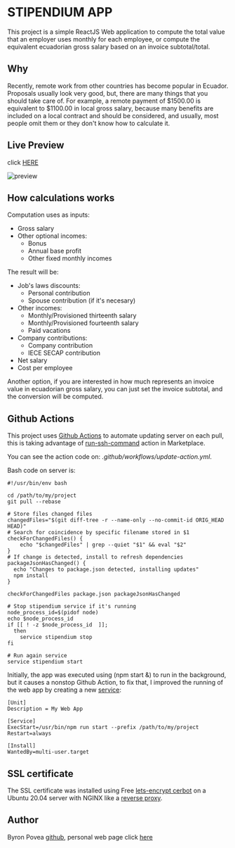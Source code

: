 # STIPENDIUM APP

This project is a simple ReactJS Web application to compute the total value that an employer uses monthly for each employee, or compute the equivalent ecuadorian gross salary based on an invoice subtotal/total.

## Why

Recently, remote work from other countries has become popular in Ecuador. Proposals usually look very good, but, there are many things that you should take care of. For example, a remote payment of $1500.00 is equivalent to $1100.00 in local gross salary, because many benefits are included on a local contract and should be considered, and usually, most people omit them or they don't know how to calculate it.

## Live Preview

click [HERE](https://stipendium.bycarga.com)

![preview](https://drive.google.com/uc?export=view&id=1DgiwsHZq-OqFNA-l1dJMuAko11Sxv8sp)

## How calculations works

Computation uses as inputs: 
- Gross salary
- Other optional incomes:
  - Bonus
  - Annual base profit
  - Other fixed monthly incomes

The result will be:
- Job's laws discounts:
  - Personal contribution
  - Spouse contribution (if it's necesary)
- Other incomes:
  - Monthly/Provisioned thirteenth salary
  - Monthly/Provisioned fourteenth salary
  - Paid vacations
- Company contributions:
  - Company contribution
  - IECE SECAP contribution
- Net salary
- Cost per employee

Another option, if you are interested in how much represents an invoice value in ecuadorian gross salary, you can just set the invoice subtotal, and the conversion will be computed.

## Github Actions

This project uses [Github Actions](https://docs.github.com/en/actions) to automate updating server on each pull, this is taking advantage of [run-ssh-command](https://github.com/marketplace/actions/run-ssh-command) action in Marketplace.

You can see the action code on: *.github/workflows/update-action.yml*.

Bash code on server is:

```
#!/usr/bin/env bash

cd /path/to/my/project
git pull --rebase

# Store files changed files 
changedFiles="$(git diff-tree -r --name-only --no-commit-id ORIG_HEAD HEAD)"
# Search for coincidence by specific filename stored in $1
checkForChangedFiles() {
    echo "$changedFiles" | grep --quiet "$1" && eval "$2"
}
# If change is detected, install to refresh dependencies
packageJsonHasChanged() {
  echo "Changes to package.json detected, installing updates"
  npm install
}

checkForChangedFiles package.json packageJsonHasChanged

# Stop stipendium service if it's running
node_process_id=$(pidof node)
echo $node_process_id
if [[ ! -z $node_process_id  ]];
  then
    service stipendium stop
fi

# Run again service
service stipendium start
``` 
Initially, the app was executed using (npm start &) to run in the background, but it causes a nonstop Github Action, to fix that, I improved the running of the web app by creating a new [service](https://medium.com/@alexeybaryshnikov/how-to-start-node-js-projects-as-service-without-docker-8a04f8a8b469):

```
[Unit]
Description = My Web App

[Service]
ExecStart=/usr/bin/npm run start --prefix /path/to/my/project
Restart=always

[Install]
WantedBy=multi-user.target
```


## SSL certificate

The SSL certificate was installed using Free [lets-encrypt cerbot](https://certbot.eff.org/lets-encrypt/ubuntufocal-nginx) on a Ubuntu 20.04 server with NGINX like a [reverse proxy](https://www.scaleway.com/en/docs/how-to-configure-nginx-reverse-proxy/).

## Author

Byron Povea [github](https://github.com/bpovea), personal web page click [here](https://bpovea.github.io/index.html)